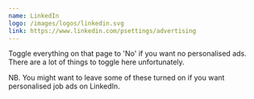 ```yaml
---
name: LinkedIn
logo: /images/logos/linkedin.svg
link: https://www.linkedin.com/psettings/advertising
---
```

Toggle everything on that page to 'No' if you want no personalised ads. There are a lot of things to toggle here unfortunately.

NB. You might want to leave some of these turned on if you want personalised job ads on LinkedIn.